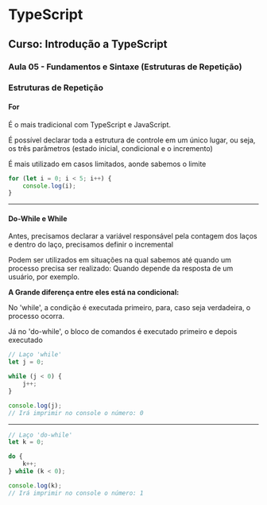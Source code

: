 # TypeScript

## Curso: Introdução a TypeScript

### Aula 05 - Fundamentos e Sintaxe (Estruturas de Repetição)

### Estruturas de Repetição

#### For
É o mais tradicional com TypeScript e JavaScript.

É possível declarar toda a estrutura de controle em um único lugar, ou seja, os três parâmetros (estado inicial, condicional e o incremento)

É mais utilizado em casos limitados, aonde sabemos o limite

```ts
for (let i = 0; i < 5; i++) {
    console.log(i);
}
```

---

#### Do-While e While
Antes, precisamos declarar a variável responsável pela contagem dos laços e dentro do laço, precisamos definir o incremental

Podem ser utilizados em situações na qual sabemos até quando um processo precisa ser realizado:
Quando depende da resposta de um usuário, por exemplo.

**A Grande diferença entre eles está na condicional:**

No 'while', a condição é executada primeiro, para, caso seja verdadeira, o processo ocorra.

Já no 'do-while', o bloco de comandos é executado primeiro e depois executado
```ts
// Laço 'while'
let j = 0;

while (j < 0) {
    j++;
}

console.log(j);
// Irá imprimir no console o número: 0
```

---

```ts
// Laço 'do-while'
let k = 0;

do {
    k++;
} while (k < 0);

console.log(k);
// Irá imprimir no console o número: 1
```